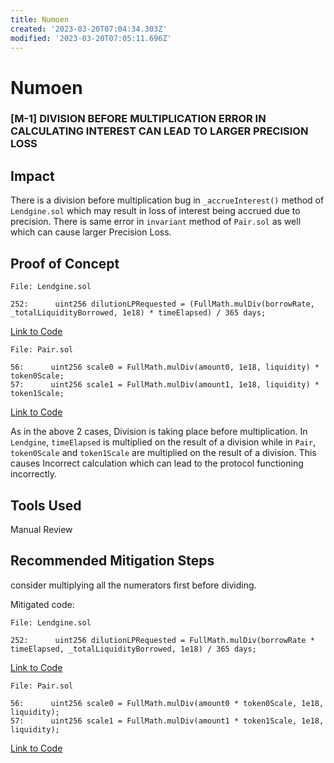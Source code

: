 ```yaml
---
title: Numoen
created: '2023-03-20T07:04:34.303Z'
modified: '2023-03-20T07:05:11.696Z'
---
```


# Numoen

### [M-1] DIVISION BEFORE MULTIPLICATION ERROR IN CALCULATING INTEREST CAN LEAD TO LARGER PRECISION LOSS

## Impact

There is a division before multiplication bug in `_accrueInterest()` method of `Lendgine.sol` which may result in loss of interest being accrued due to precision. There is same error in `invariant` method of `Pair.sol` as well which can cause larger Precision Loss.

## Proof of Concept

```solidity
File: Lendgine.sol

252:      uint256 dilutionLPRequested = (FullMath.mulDiv(borrowRate, _totalLiquidityBorrowed, 1e18) * timeElapsed) / 365 days;

```
[Link to Code](https://github.com/code-423n4/2023-01-numoen/blob/main/src/core/Lendgine.sol#L252)

```solidity
File: Pair.sol

56:      uint256 scale0 = FullMath.mulDiv(amount0, 1e18, liquidity) * token0Scale;
57:      uint256 scale1 = FullMath.mulDiv(amount1, 1e18, liquidity) * token1Scale;

```
[Link to Code](https://github.com/code-423n4/2023-01-numoen/blob/main/src/core/Pair.sol#L56-L57)

As in the above 2 cases, Division is taking place before multiplication. In `Lendgine`, `timeElapsed` is multiplied on the result of a division while in `Pair`, `token0Scale` and `token1Scale` are multiplied on the result of a division. This causes Incorrect calculation which can lead to the protocol functioning incorrectly.

## Tools Used

Manual Review

## Recommended Mitigation Steps

consider multiplying all the numerators first before dividing. 

Mitigated code:

```solidity
File: Lendgine.sol

252:      uint256 dilutionLPRequested = FullMath.mulDiv(borrowRate * timeElapsed, _totalLiquidityBorrowed, 1e18) / 365 days;

```
[Link to Code](https://github.com/code-423n4/2023-01-numoen/blob/main/src/core/Lendgine.sol#L252)

```solidity
File: Pair.sol

56:      uint256 scale0 = FullMath.mulDiv(amount0 * token0Scale, 1e18, liquidity);
57:      uint256 scale1 = FullMath.mulDiv(amount1 * token1Scale, 1e18, liquidity);

```
[Link to Code](https://github.com/code-423n4/2023-01-numoen/blob/main/src/core/Pair.sol#L56-L57)
